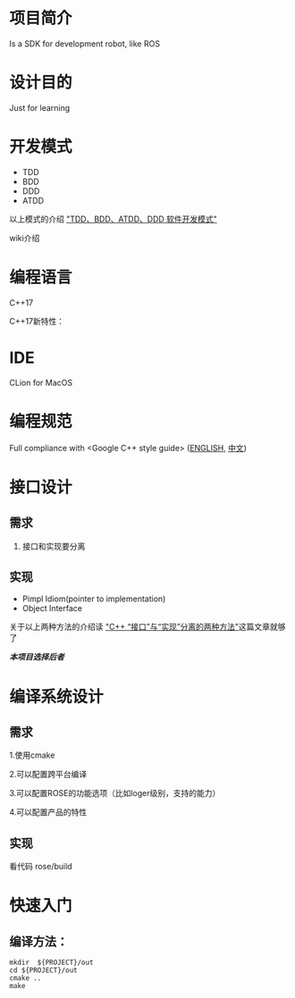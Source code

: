 # 项目简介
Is a SDK for development robot, like ROS 

# 设计目的
Just for learning 

# 开发模式
* TDD 
* BDD
* DDD
* ATDD

以上模式的介绍 ["TDD、BDD、ATDD、DDD 软件开发模式"](https://blog.csdn.net/ejinxian/article/details/70212208)

wiki介绍 

# 编程语言
C++17

C++17新特性：

# IDE  
CLion for MacOS
# 编程规范
Full compliance with <Google C++ style guide> ([ENGLISH](https://google.github.io/styleguide/cppguide.html), [中文](https://zh-google-styleguide.readthedocs.io/en/latest/google-cpp-styleguide/contents/))


# 接口设计
## 需求
1. 接口和实现要分离
## 实现
* Pimpl Idiom(pointer to implementation)
* Object Interface

关于以上两种方法的介绍读 ["C++ “接口”与“实现”分离的两种方法"](https://blog.csdn.net/TAOKONG1017/article/details/79561856)这篇文章就够了

***本项目选择后者***

# 编译系统设计
## 需求
1.使用cmake

2.可以配置跨平台编译

3.可以配置ROSE的功能选项（比如loger级别，支持的能力）

4.可以配置产品的特性
## 实现
看代码 rose/build


# 快速入门
## 编译方法：
```
mkdir  ${PROJECT}/out
cd ${PROJECT}/out
cmake ..
make 
```

